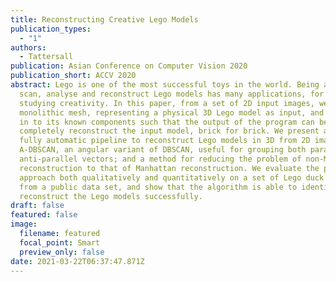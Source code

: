 ```yaml
---
title: Reconstructing Creative Lego Models
publication_types:
  - "1"
authors:
  - Tattersall
publication: Asian Conference on Computer Vision 2020
publication_short: ACCV 2020
abstract: Lego is one of the most successful toys in the world. Being able to
  scan, analyse and reconstruct Lego models has many applications, for example
  studying creativity. In this paper, from a set of 2D input images, we create a
  monolithic mesh, representing a physical 3D Lego model as input, and split it
  in to its known components such that the output of the program can be used to
  completely reconstruct the input model, brick for brick. We present a novel,
  fully automatic pipeline to reconstruct Lego models in 3D from 2D images;
  A-DBSCAN, an angular variant of DBSCAN, useful for grouping both parallel and
  anti-parallel vectors; and a method for reducing the problem of non-Manhattan
  reconstruction to that of Manhattan reconstruction. We evaluate the presented
  approach both qualitatively and quantitatively on a set of Lego duck models
  from a public data set, and show that the algorithm is able to identify and
  reconstruct the Lego models successfully.
draft: false
featured: false
image:
  filename: featured
  focal_point: Smart
  preview_only: false
date: 2021-03-22T06:37:47.871Z
---
```

